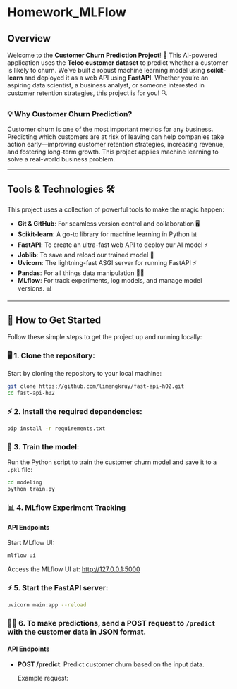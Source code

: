 # Homework_MLFlow
## Overview
Welcome to the **Customer Churn Prediction Project**! 🎯 This AI-powered application uses the **Telco customer dataset** to predict whether a customer is likely to churn. We’ve built a robust machine learning model using **scikit-learn** and deployed it as a web API using **FastAPI**. Whether you’re an aspiring data scientist, a business analyst, or someone interested in customer retention strategies, this project is for you! 🔍

### 💡 **Why Customer Churn Prediction?**
Customer churn is one of the most important metrics for any business. Predicting which customers are at risk of leaving can help companies take action early—improving customer retention strategies, increasing revenue, and fostering long-term growth. This project applies machine learning to solve a real-world business problem.

---

## Tools & Technologies 🛠️

This project uses a collection of powerful tools to make the magic happen:

- **Git & GitHub**: For seamless version control and collaboration 🖥️
- **Scikit-learn**: A go-to library for machine learning in Python 📊
- **FastAPI**: To create an ultra-fast web API to deploy our AI model ⚡
- **Joblib**: To save and reload our trained model 💾
- **Uvicorn**: The lightning-fast ASGI server for running FastAPI ⚡
- **Pandas**: For all things data manipulation 🧑‍💻
- **MLflow**: For track experiments, log models, and manage model versions. 📊

---

## 🚀 How to Get Started

Follow these simple steps to get the project up and running locally:

### 🖥️ 1. Clone the repository:
Start by cloning the repository to your local machine:

```bash
git clone https://github.com/limengkruy/fast-api-h02.git
cd fast-api-h02
```

### ⚡ 2. Install the required dependencies:
```bash
pip install -r requirements.txt
```

### 💾 3. Train the model:
Run the Python script to train the customer churn model and save it to a `.pkl` file:

```bash
cd modeling
python train.py
```

### 📊 4. MLflow Experiment Tracking

#### API Endpoints
Start MLflow UI:

```bash
mlflow ui
```

Access the MLflow UI at: http://127.0.0.1:5000

### ⚡ 5. Start the FastAPI server:
```bash
uvicorn main:app --reload
```

### 🧑‍💻 6. To make predictions, send a POST request to `/predict` with the customer data in JSON format.

#### API Endpoints

- **POST /predict**: Predict customer churn based on the input data.

    Example request:
